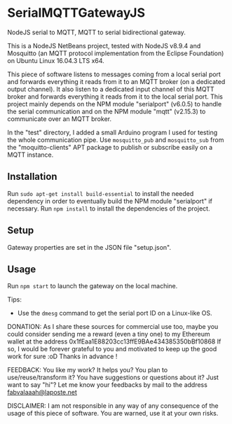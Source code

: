# SerialMQTTGatewayJS
NodeJS serial to MQTT, MQTT to serial bidirectional gateway.

This is a NodeJS NetBeans project, tested with NodeJS v8.9.4 and Mosquitto (an
MQTT protocol implementation from the Eclipse Foundation) on Ubuntu Linux
16.04.3 LTS x64.

This piece of software listens to messages coming from a local serial port and
forwards everything it reads from it to an MQTT broker (on a dedicated output
channel). It also listen to a dedicated input channel of this MQTT broker and
forwards everything it reads from it to the local serial port. This project
mainly depends on the NPM module "serialport" (v6.0.5) to handle the serial
communication and on the NPM module "mqtt" (v2.15.3) to communicate over an MQTT
broker.

In the "test" directory, I added a small Arduino program I used for testing the
whole communication pipe. Use `mosquitto_pub` and `mosquitto_sub` from the
"moquitto-clients" APT package to publish or subscribe easily on a MQTT
instance.

## Installation
Run `sudo apt-get install build-essential` to install the needed dependency in
order to eventually build the NPM module "serialport" if necessary.
Run `npm install` to install the dependencies of the project.

## Setup
Gateway properties are set in the JSON file "setup.json".

## Usage
Run `npm start` to launch the gateway on the local machine.

Tips:
- Use the `dmesg` command to get the serial port ID on a Linux-like OS.

DONATION:
As I share these sources for commercial use too, maybe you could consider
sending me a reward (even a tiny one) to my Ethereum wallet at the address
0x1fEaa1E88203cc13ffE9BAe434385350bBf10868
If so, I would be forever grateful to you and motivated to keep up the good work
for sure :oD Thanks in advance !

FEEDBACK:
You like my work? It helps you? You plan to use/reuse/transform it? You have
suggestions or questions about it? Just want to say "hi"? Let me know your
feedbacks by mail to the address fabvalaaah@laposte.net

DISCLAIMER:
I am not responsible in any way of any consequence of the usage of this piece of
software. You are warned, use it at your own risks.